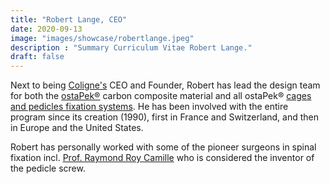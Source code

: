 ```yaml
---
title: "Robert Lange, CEO"
date: 2020-09-13
image: "images/showcase/robertlange.jpeg"
description : "Summary Curriculum Vitae Robert Lange."
draft: false
---
```


Next to being [Coligne's](http://www.coligne.com/international/home.html) CEO and Founder, Robert has lead the design team for both the [ostaPek®](https://spinenuances.com/ostapek) carbon composite material and all ostaPek® [cages and pedicles fixation systems](https://spinenuances.com/products). 
He has been involved with the entire program since its creation (1990), first in France and Switzerland, and then in Europe and the United States.

Robert has personally worked with some of the pioneer surgeons in spinal fixation incl. [Prof. Raymond Roy Camille](https://de.wikipedia.org/wiki/Raymond_Roy-Camille) 
who is considered the inventor of the pedicle screw.
<!-- and the Total En bloc Spondylectomy used for Vertebral Body Replacement surgery. -->


